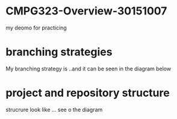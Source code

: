 # CMPG323-Overview-30151007
my deomo for practicing

# branching strategies
My branching strategy is ..and it can be seen in the diagram below

# project and repository structure
strucrure look like ... see o the diagram
